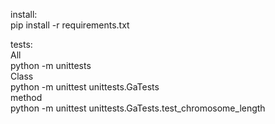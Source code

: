 install: <br />
pip install -r requirements.txt

tests: <br />
All <br />
python -m unittests <br />
Class <br />
python -m unittest unittests.GaTests <br />
method <br />
python -m unittest unittests.GaTests.test_chromosome_length <br />